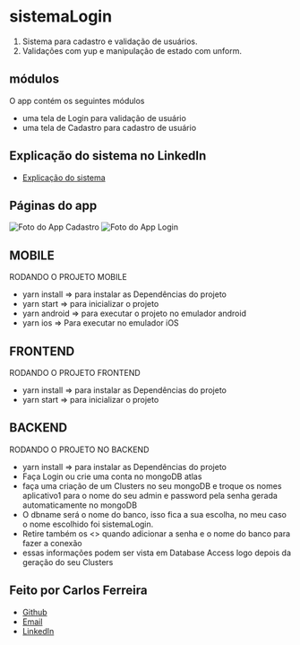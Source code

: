 # sistemaLogin 
1. Sistema para cadastro e validação de usuários.
2. Validações com yup e manipulação de estado com unform.

## módulos

O app contém os seguintes módulos

* uma tela de Login para validação de usuário
* uma tela de Cadastro para cadastro de usuário

## Explicação do sistema no LinkedIn
* [Explicação do sistema](https://www.linkedin.com/posts/carlos-ferreira-4b2ba219a_js-reactjs-reactnative-activity-6804807231524110336-uvB4)

## Páginas do app
![Foto do App Cadastro](https://github.com/CarlosSTS/sistemaLogin/blob/master/assets/cadastro.png)
![Foto do App Login](https://github.com/CarlosSTS/sistemaLogin/blob/master/assets/login.png)

## MOBILE
RODANDO O PROJETO MOBILE
* yarn install => para instalar as  Dependências do projeto
* yarn start => para inicializar o projeto
* yarn android => para executar o projeto no emulador android
* yarn ios => Para executar no emulador iOS

## FRONTEND
RODANDO O PROJETO FRONTEND
* yarn install => para instalar as  Dependências do projeto
* yarn start => para inicializar o projeto

## BACKEND
RODANDO O PROJETO NO BACKEND
* yarn install => para instalar as  Dependências do projeto
* Faça Login ou crie uma conta no mongoDB atlas
* faça uma criação de um Clusters no seu mongoDB e troque os nomes aplicativo1 para o nome do seu admin e password pela senha gerada automaticamente no mongoDB
* O dbname será o nome do banco, isso fica a sua escolha, no meu caso o nome escolhido foi sistemaLogin.
* Retire também os <> quando adicionar a senha e o nome do banco para fazer a conexão
* essas informações podem ser vista em Database Access logo depois da geração do seu Clusters


## Feito por Carlos Ferreira
* [Github](https://www.github.com/CarlosSTS)
* [Email](mailto://carlossts826@gmail.com)
* [LinkedIn](https://www.linkedin.com/in/carlos-ferreira-4b2ba219a/)

